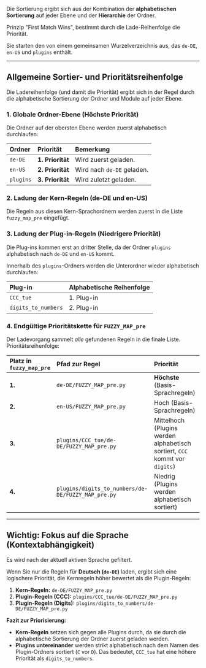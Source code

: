 Die Sortierung ergibt sich aus der Kombination der **alphabetischen Sortierung** auf jeder Ebene und der **Hierarchie** der Ordner.

Prinzip "First Match Wins", bestimmt durch die Lade-Reihenfolge die Priorität.

Sie starten den von einem gemeinsamen Wurzelverzeichnis aus, das `de-DE`, `en-US` und `plugins` enthält.

---

## Allgemeine Sortier- und Prioritätsreihenfolge

Die Ladereihenfolge (und damit die Priorität) ergibt sich in der Regel durch die alphabetische Sortierung der Ordner und Module auf jeder Ebene.

### 1. Globale Ordner-Ebene (Höchste Priorität)

Die Ordner auf der obersten Ebene werden zuerst alphabetisch durchlaufen:

| Ordner | Priorität | Bemerkung |
| :--- | :--- | :--- |
| `de-DE` | **1. Priorität** | Wird zuerst geladen. |
| `en-US` | **2. Priorität** | Wird nach `de-DE` geladen. |
| `plugins` | **3. Priorität** | Wird zuletzt geladen. |

### 2. Ladung der Kern-Regeln (de-DE und en-US)

Die Regeln aus diesen Kern-Sprachordnern werden zuerst in die Liste `fuzzy_map_pre` eingefügt.

### 3. Ladung der Plug-in-Regeln (Niedrigere Priorität)

Die Plug-ins kommen erst an dritter Stelle, da der Ordner `plugins` alphabetisch nach `de-DE` und `en-US` kommt.

Innerhalb des `plugins`-Ordners werden die Unterordner wieder alphabetisch durchlaufen:

| Plug-in | Alphabetische Reihenfolge |
| :--- | :--- |
| `CCC_tue` | 1. Plug-in |
| `digits_to_numbers` | 2. Plug-in |

### 4. Endgültige Prioritätskette für `FUZZY_MAP_pre`

Der Ladevorgang sammelt *alle* gefundenen Regeln in die finale Liste. Prioritätsreihenfolge:

| Platz in `fuzzy_map_pre` | Pfad zur Regel | Priorität |
| :--- | :--- | :--- |
| **1.** | `de-DE/FUZZY_MAP_pre.py` | **Höchste** (Basis-Sprachregeln) |
| **2.** | `en-US/FUZZY_MAP_pre.py` | Hoch (Basis-Sprachregeln) |
| **3.** | `plugins/CCC_tue/de-DE/FUZZY_MAP_pre.py` | Mittelhoch (Plugins werden alphabetisch sortiert, `CCC` kommt vor `digits`) |
| **4.** | `plugins/digits_to_numbers/de-DE/FUZZY_MAP_pre.py` | Niedrig (Plugins werden alphabetisch sortiert) |

---

## Wichtig: Fokus auf die Sprache (Kontextabhängigkeit)

Es wird nach der aktuell aktiven Sprache gefiltert.

Wenn Sie nur die Regeln für **Deutsch (`de-DE`)** laden, ergibt sich eine logischere Priorität, die Kernregeln höher bewertet als die Plugin-Regeln:

1.  **Kern-Regeln:** `de-DE/FUZZY_MAP_pre.py`
2.  **Plugin-Regeln (CCC):** `plugins/CCC_tue/de-DE/FUZZY_MAP_pre.py`
3.  **Plugin-Regeln (Digits):** `plugins/digits_to_numbers/de-DE/FUZZY_MAP_pre.py`

**Fazit zur Priorisierung:**

*   **Kern-Regeln** setzen sich gegen alle Plugins durch, da sie durch die alphabetische Sortierung der Ordner zuerst geladen werden.
*   **Plugins untereinander** werden strikt alphabetisch nach dem Namen des Plugin-Ordners sortiert (`C` vor `D`). Das bedeutet, `CCC_tue` hat eine höhere Priorität als `digits_to_numbers`.

